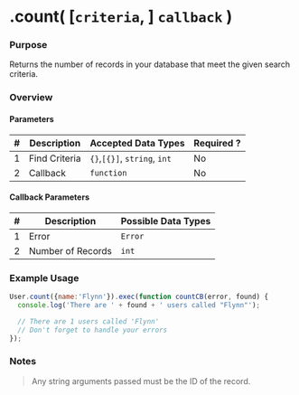 # .count( [`criteria`, ] `callback` )
### Purpose
Returns the number of records in your database that meet the given search criteria.

### Overview
#### Parameters

| # | Description   | Accepted Data Types          | Required ? |
|---|---------------|------------------------------|------------|
| 1 | Find Criteria | `{}`,`[{}]`, `string`, `int` | No         |
| 2 | Callback      | `function`                   | No         |

#### Callback Parameters

| # | Description       | Possible Data Types |
|---|-------------------|---------------------|
| 1 | Error             | `Error`             |
| 2 | Number of Records | `int`               |

### Example Usage

```javascript
User.count({name:'Flynn'}).exec(function countCB(error, found) {
  console.log('There are ' + found + ' users called "Flynn"');

  // There are 1 users called 'Flynn'
  // Don't forget to handle your errors
});


```
### Notes
> Any string arguments passed must be the ID of the record.




<docmeta name="displayName" value=".count()">
<docmeta name="pageType" value="method">
